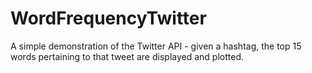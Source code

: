 # WordFrequencyTwitter
A simple demonstration of the Twitter API - given a hashtag, the top 15 words pertaining to that tweet are displayed and plotted. 
